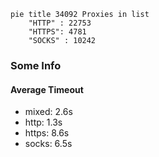 
```mermaid
pie title 34092 Proxies in list
    "HTTP" : 22753
    "HTTPS": 4781
    "SOCKS" : 10242
```

### Some Info
#### Average Timeout

- mixed: 2.6s
- http: 1.3s
- https: 8.6s
- socks: 6.5s
